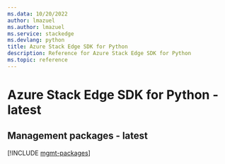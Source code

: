 ```yaml
---
ms.data: 10/20/2022
author: lmazuel
ms.author: lmazuel
ms.service: stackedge
ms.devlang: python
title: Azure Stack Edge SDK for Python
description: Reference for Azure Stack Edge SDK for Python
ms.topic: reference
---
```

# Azure Stack Edge SDK for Python - latest

## Management packages - latest
[!INCLUDE [mgmt-packages](stack-edge-mgmt-index.md)]